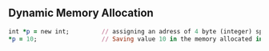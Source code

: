 ##  Dynamic Memory Allocation
```ruby
int *p = new int;         // assigning an adress of 4 byte (integer) space in heap memory. Pointer p has the address.
*p = 10;                  // Saving value 10 in the memory allocated in heap using pointer dereference.
 ```
